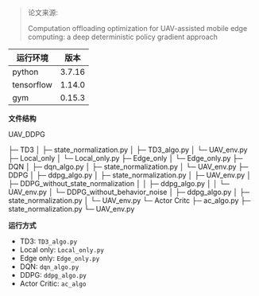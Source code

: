> 论文来源:
>
> Computation offloading optimization for UAV-assisted mobile edge computing: a deep deterministic policy gradient approach

| 运行环境   | 版本   |
| ---------- | ------ |
| python     | 3.7.16 |
| tensorflow | 1.14.0 |
| gym        | 0.15.3 |

**文件结构**

UAV_DDPG

├─ TD3
│  ├─ state_normalization.py
│  ├─ TD3_algo.py
│  └─ UAV_env.py
├─ Local_only
│  └─ Local_only.py
├─ Edge_only
│  └─ Edge_only.py
├─ DQN
│  ├─ dqn_algo.py
│  ├─ state_normalization.py
│  └─ UAV_env.py
├─ DDPG
│  ├─ ddpg_algo.py
│  ├─ state_normalization.py
│  ├─ UAV_env.py
│  ├─ DDPG_without_state_normalization
│  │  ├─ ddpg_algo.py
│  │  └─ UAV_env.py
│  └─ DDPG_without_behavior_noise
│     ├─ ddpg_algo.py
│     ├─ state_normalization.py
│     └─ UAV_env.py
└─ Actor Critc
   ├─ ac_algo.py
   ├─ state_normalization.py
   └─ UAV_env.py



**运行方式**

+ TD3: `TD3_algo.py`
+ Local only: `Local_only.py`
+ Edge only: `Edge_only.py`
+ DQN: `dqn_algo.py`
+ DDPG: `ddpg_algo.py`
+ Actor Critic: `ac_algo` 
